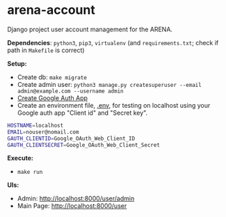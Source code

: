 # arena-account
Django project user account management for the ARENA.

**Dependencies**: `python3`, `pip3`, `virtualenv` (and `requirements.txt`; check if path in `Makefile` is correct)

**Setup:**
- Create db: ```make migrate```
- Create admin user: ```python3 manage.py createsuperuser --email admin@example.com --username admin```
- [Create Google Auth App](https://django-allauth.readthedocs.io/en/latest/providers.html#google)
- Create an environment file, [.env](.env), for testing on localhost using your Google auth app "Client id" and "Secret key".
```bash
HOSTNAME=localhost
EMAIL=nouser@nomail.com
GAUTH_CLIENTID=Google_OAuth_Web_Client_ID
GAUTH_CLIENTSECRET=Google_OAuth_Web_Client_Secret
```

**Execute:**
- ```make run```

**UIs:**
- Admin: [http://localhost:8000/user/admin](http://localhost:8000/user/admin)
- Main Page: [http://localhost:8000/user](http://localhost:8000/user)
